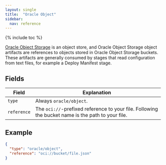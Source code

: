 ```yaml
---
layout: single
title:  "Oracle Object"
sidebar:
  nav: reference
---
```


{% include toc %}

[Oracle Object Storage](https://docs.cloud.oracle.com/iaas/Content/Object/Concepts/objectstorageoverview.htm) is an object store,
and Oracle Object Storage object artifacts are references to objects stored in Oracle Object Storage buckets.
These artifacts are generally consumed by stages that read configuration from text files, for example a Deploy Manifest stage.

## Fields

| Field | Explanation |
|-|-----------|
| `type` | Always `oracle/object`. |
| `reference` | The `oci://`-prefixed reference to your file. Following the bucket name is the path to your file. |

## Example

```json
{
  "type": "oracle/object",
  "reference": "oci://bucket/file.json"
}
```
